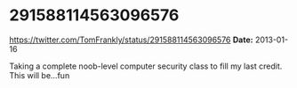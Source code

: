 # 291588114563096576
https://twitter.com/TomFrankly/status/291588114563096576
**Date:** 2013-01-16

Taking a complete noob-level computer security class to fill my last credit. This will be…fun
